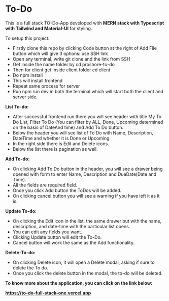 # To-Do

This is a full stack TO-Do-App developed with **MERN stack with Typescript with Tailwind and Material-UI** for styling.


To setup this project:

- Firstly clone this repo by clicking Code button at the right of Add File button which will give 3 options: use SSH link
- Open any terminal, write git clone and the link from SSH
- Get inside the name folder by cd proshore-to-do
- Then for client get inside client folder cd client
- Do npm install 
- This will install frontend 
- Repeat same process for server
- Run npm run dev in both the terminal which will start both the client and server side.

**List To-do:**

- After successful frontend run there you will see header with title My To Do List, Filter To Do (You can filter by 
ALL, Done, Upcoming determined on the basis of DateAnd time) and Add To Do button.
- Below the header you will see list of To Do with Name, Description, DateTime and whether it is Done or Upcoming.
- In the right side there is Edit and Delete icons.
- Below the list there is pagination as well.

**Add To-do:**

- On clicking Add To Do button in the header, you will see a drawer being opened with form to enter Name, Description and DueDate(Date and Time).
- All the fields are required field.
- Once you click Add button the ToDos will be added.
- On clicking cancel button you will see a warning if you have left it as it is.

**Update To-do:**

- On clicking the Edit icon in the list, the same drawer but with the name, description, and date-time with the particular list opens.
- You can edit any fields you want.
- Clicking Update button will edit the To-Do.
- Cancel button will work the same as the Add functionality.

**Delete-To-do:**

- On clicking Delete icon, it will open a Delete modal, asking if sure to delete the To do.
- Once you click the delete button in the modal, the to-do will be deleted. 

**To know more about the application, you can click on the link below:**

**https://to-do-full-stack-one.vercel.app**

